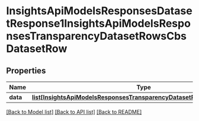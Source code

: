 # InsightsApiModelsResponsesDatasetResponse1InsightsApiModelsResponsesTransparencyDatasetRowsCbsDatasetRow

## Properties
Name | Type | Description | Notes
------------ | ------------- | ------------- | -------------
**data** | [**list[InsightsApiModelsResponsesTransparencyDatasetRowsCbsDatasetRow]**](InsightsApiModelsResponsesTransparencyDatasetRowsCbsDatasetRow.md) |  | [optional] 

[[Back to Model list]](../README.md#documentation-for-models) [[Back to API list]](../README.md#documentation-for-api-endpoints) [[Back to README]](../README.md)

